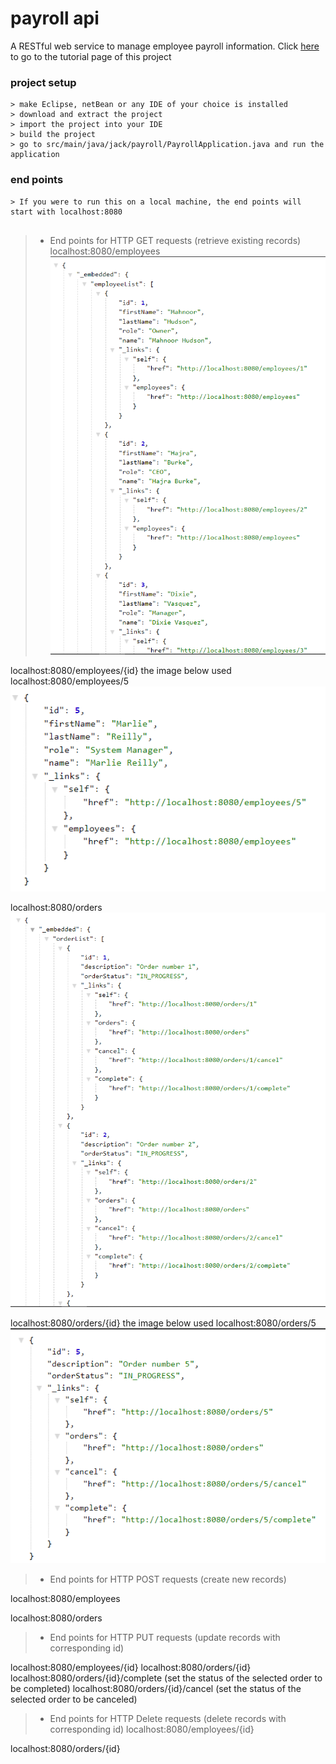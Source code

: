 # payroll api
 
A RESTful web service to manage employee payroll information.
Click [here](https://spring.io/guides/tutorials/rest/) to go to the tutorial page of this project 

### project setup
```
> make Eclipse, netBean or any IDE of your choice is installed
> download and extract the project
> import the project into your IDE
> build the project
> go to src/main/java/jack/payroll/PayrollApplication.java and run the application
```

### end points
```
> If you were to run this on a local machine, the end points will start with localhost:8080


```


> * End points for HTTP GET requests (retrieve existing records)
localhost:8080/employees
    ![image not found](./screen-shots/employees.png)

localhost:8080/employees/{id}
the image below used localhost:8080/employees/5
    ![image not found](./screen-shots/employee5.png)

localhost:8080/orders
    ![image not found](./screen-shots/orders.png)

localhost:8080/orders/{id}
the image below used localhost:8080/orders/5
    ![image not found](./screen-shots/order5.png)



> * End points for HTTP POST requests (create new records)

localhost:8080/employees

localhost:8080/orders

> * End points for HTTP PUT requests (update records with corresponding id)

localhost:8080/employees/{id}
localhost:8080/orders/{id}
localhost:8080/orders/{id}/complete (set the status of the selected order to be completed)
localhost:8080/orders/{id}/cancel (set the status of the selected order to be canceled)

> * End points for HTTP Delete requests (delete records with corresponding id)
localhost:8080/employees/{id}

localhost:8080/orders/{id}
